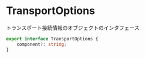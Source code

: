 # TransportOptions

トランスポート接続情報のオブジェクトのインタフェース

```typescript
export interface TransportOptions {
    component?: string;
}
```
